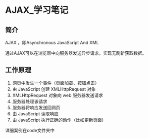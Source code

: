 # AJAX_学习笔记

## 简介

AJAX ，即Asynchronous JavaScript And XML

通过AJAX可以在浏览器中向服务器发送异步请求，实现无刷新获取数据。



## 工作原理

1. 网页中发生一个事件（页面加载、按钮点击）
2. 由 JavaScript 创建 XMLHttpRequest 对象
3. XMLHttpRequest 对象向 web 服务器发送请求
4. 服务器处理该请求
5. 服务器将响应发送回网页
6. 由 JavaScript 读取响应
7. 由 JavaScript 执行正确的动作（比如更新页面）



详细案例在code文件夹中
